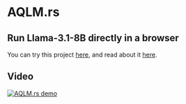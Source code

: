# AQLM.rs

## Run Llama-3.1-8B directly in a browser
You can try this project [here](https://galqiwi.github.io/aqlm-rs/), and read about it [here](https://galqiwi.github.io/aqlm-rs/about.html).

## Video

[![AQLM.rs demo](https://i.ytimg.com/vi/fPOHT4Zf_NA/maxresdefault.jpg)](http://www.youtube.com/watch?v=fPOHT4Zf_NA "AQLM.rs demo")

